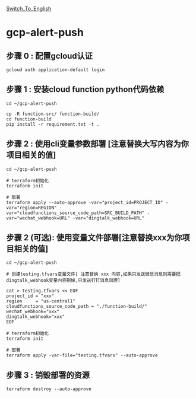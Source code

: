 [Switch_To_English](README.md)
# gcp-alert-push
## 步骤 0 : 配置gcloud认证
```
gcloud auth application-default login
```
## 步骤 1 : 安装cloud function python代码依赖
```
cd ~/gcp-alert-push

cp -R function-src/ function-build/
cd function-build
pip install -r requirement.txt -t .

```
## 步骤 2 : 使用cli变量参数部署 [注意替换大写内容为你项目相关的值]
```
cd ~/gcp-alert-push

# terraform初始化
terraform init

# 部署
terraform apply --auto-approve -var="project_id=PROJECT_ID" -var="region=REGION" -var="cloudfunctions_source_code_path=SRC_BUILD_PATH" -var="wechat_webhook=URL" -var="dingtalk_webhook=URL"
```

## 步骤 2 (可选): 使用变量文件部署[注意替换xxx为你项目相关的值]
```
cd ~/gcp-alert-push

# 创建testing.tfvars变量文件[ 注意替换 xxx 内容,如果只发送微信消息则需要把dingtalk_webhook变量内容删掉,只发送钉钉消息同理]

cat > testing.tfvars << EOF
project_id = "xxx"
region     = "us-central1"
cloudfunctions_source_code_path = "./function-build/"
wechat_webhook="xxx"
dingtalk_webhook="xxx"
EOF

# terraform初始化
terraform init

# 部署
terraform apply -var-file="testing.tfvars" --auto-approve

```

## 步骤 3 : 销毁部署的资源
```
terraform destroy --auto-approve
```